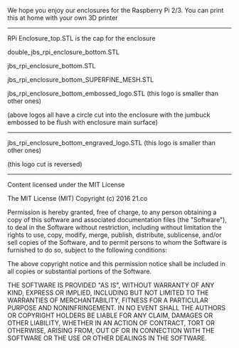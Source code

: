 We hope you enjoy our enclosures for the Raspberry Pi 2/3. You can print this at home with your own 3D printer

------------------------

RPi Enclosure_top.STL is the cap for the enclosure


double_jbs_rpi_enclosure_bottom.STL

jbs_rpi_enclosure_bottom.STL

jbs_rpi_enclosure_bottom_SUPERFINE_MESH.STL

jbs_rpi_enclosure_bottom_embossed_logo.STL (this logo is smaller than other ones)

(above logos all have a circle cut into the enclosure with the jumbuck embossed to be flush with enclosure main surface)

------------------------

jbs_rpi_enclosure_bottom_engraved_logo.STL (this logo is smaller than other ones)

(this logo cut is reversed)

------------------------

Content licensed under the MIT License

The MIT License (MIT)
Copyright (c) 2016 21.co

Permission is hereby granted, free of charge, to any person obtaining a copy of this software and associated documentation files (the "Software"), to deal in the Software without restriction, including without limitation the rights to use, copy, modify, merge, publish, distribute, sublicense, and/or sell copies of the Software, and to permit persons to whom the Software is furnished to do so, subject to the following conditions:

The above copyright notice and this permission notice shall be included in all copies or substantial portions of the Software.

THE SOFTWARE IS PROVIDED "AS IS", WITHOUT WARRANTY OF ANY KIND, EXPRESS OR IMPLIED, INCLUDING BUT NOT LIMITED TO THE WARRANTIES OF MERCHANTABILITY, FITNESS FOR A PARTICULAR PURPOSE AND NONINFRINGEMENT. IN NO EVENT SHALL THE AUTHORS OR COPYRIGHT HOLDERS BE LIABLE FOR ANY CLAIM, DAMAGES OR OTHER LIABILITY, WHETHER IN AN ACTION OF CONTRACT, TORT OR OTHERWISE, ARISING FROM, OUT OF OR IN CONNECTION WITH THE SOFTWARE OR THE USE OR OTHER DEALINGS IN THE SOFTWARE.

